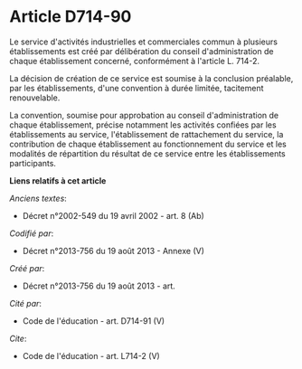 # Article D714-90

Le service d'activités industrielles et commerciales commun à plusieurs établissements est créé par délibération du conseil
d'administration de chaque établissement concerné, conformément à l'article L. 714-2. 

La décision de création de ce service est soumise à la conclusion préalable, par les établissements, d'une convention à durée
limitée, tacitement renouvelable. 

La convention, soumise pour approbation au conseil d'administration de chaque établissement, précise notamment les activités
confiées par les établissements au service, l'établissement de rattachement du service, la contribution de chaque
établissement au fonctionnement du service et les modalités de répartition du résultat de ce service entre les établissements
participants.

**Liens relatifs à cet article**

_Anciens textes_:

  - Décret n°2002-549 du 19 avril 2002 - art. 8 (Ab)

_Codifié par_:

  - Décret n°2013-756 du 19 août 2013 -  Annexe (V)

_Créé par_:

  - Décret n°2013-756 du 19 août 2013 - art.

_Cité par_:

  - Code de l'éducation - art. D714-91 (V)

_Cite_:

  - Code de l'éducation - art. L714-2 (V)

